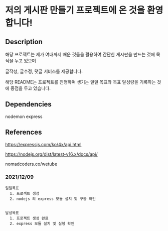 # 저의 게시판 만들기 프로젝트에 온 것을 환영합니다!

## Description
  해당 프로젝트는 제가 여태까지 배운 것들을 활용하여 간단한 게시판을 만드는 것에 목적을 두고 있으며
  
  글작성, 글수정, 댓글 서비스를 제공합니다.
  
  해당 README는 프로젝트를 진행하며 생기는 일일 목표와 목표 달성량을 기록하는 것에 중점을 두고 있습니다.

## Dependencies
  nodemon
  express

## References
  https://expressjs.com/ko/4x/api.html

  https://nodejs.org/dist/latest-v16.x/docs/api/
  
  nomadcoders.co/wetube

### 2021/12/09
    일일목표
      1. 프로젝트 생성
      2. nodejs 의 express 모듈 설치 및 구동 확인
    

    달성목표
      1. 프로젝트 생성 완료
      2. express 모듈 설치 및 실행 확인

